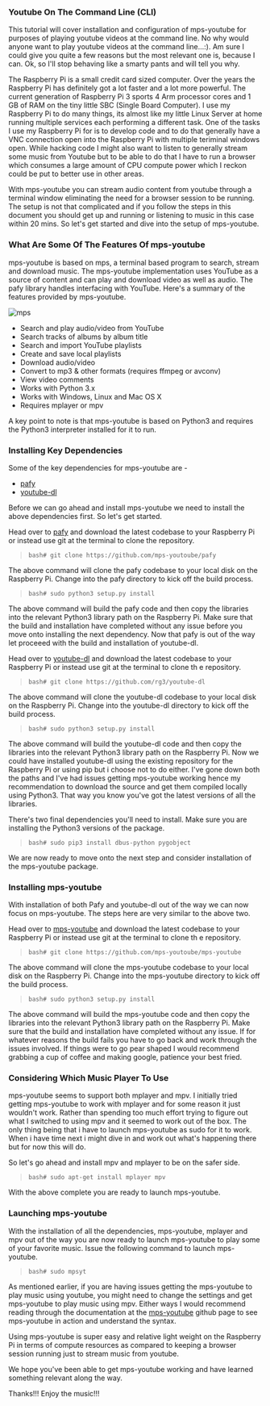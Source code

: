 
### Youtube On The Command Line (CLI)

This tutorial will cover installation and configuration of mps-youtube for purposes of playing youtube videos at the command line. No why would anyone want to play youtube videos at the command line...:). Am sure I could give you quite a few reasons but the most relevant one is, because I can. Ok, so I'll stop behaving like a smarty pants and will tell you why. 

The Raspberry Pi is a small credit card sized computer. Over the years the Raspberry Pi has definitely got a lot faster and a lot more powerful. The current generation of Raspberry Pi 3 sports 4 Arm processor cores and 1 GB of RAM on the tiny little SBC (Single Board Computer). I use my Raspberry Pi to do many things, its almost like my little Linux Server at home running multiple services each performing a different task. One of the tasks I use my Raspberry Pi for is to develop code and to do that generally have a VNC connection open into the Raspberry Pi with multiple teriminal windows open. While hacking code I might also want to listen to generally stream some music from Youtube but to be able to do that I have to run a browser which consumes a large amount of CPU compute power which I reckon could be put to better use in other areas. 

With mps-youtube you can stream audio content from youtube through a terminal window eliminating the need for a browser session to be running. The setup is not that complicated and if you follow the steps in this document you should get up and running or listening to music in this case within 20 mins. So let's get started and dive into the setup of mps-youtube.

### What Are Some Of The Features Of mps-youtube 

mps-youtube is based on mps, a terminal based program to search, stream and download music. The mps-youtube implementation uses YouTube as a source of content and can play and download video as well as audio. The pafy library handles interfacing with YouTube. Here's a summary of the features provided by mps-youtube.

![mps](https://raw.githubusercontent.com/tangowhisky37/RasPiSetupGuide/master/images/mps.png)

* Search and play audio/video from YouTube
* Search tracks of albums by album title
* Search and import YouTube playlists
* Create and save local playlists
* Download audio/video
* Convert to mp3 & other formats (requires ffmpeg or avconv)
* View video comments
* Works with Python 3.x
* Works with Windows, Linux and Mac OS X
* Requires mplayer or mpv

A key point to note is that mps-youtube is based on Python3 and requires the Python3 interpreter installed for it to run. 

### Installing Key Dependencies

Some of the key dependencies for mps-youtube are - 

* [pafy](https://github.com/mps-youtoube/pafy)
* [youtube-dl](https://gitub.com/rg3/youtube-dl/)

Before we can go ahead and install mps-youtube we need to install the above dependencies first. So let's get started.

Head over to [pafy](https://github.com/mps-youtoube/pafy) and download the latest codebase to your Raspberry Pi or instead use git at the terminal to clone the repository.

> `bash# git clone https://github.com/mps-youtoube/pafy`

The above command will clone the pafy codebase to your local disk on the Raspberry Pi. Change into the pafy directory to kick off the build process.

> `bash# sudo python3 setup.py install`

The above command will build the pafy code and then copy the libraries into the relevant Python3 library path on the Raspberry Pi. Make sure that the build and installation have completed without any issue before you move onto installing the next dependency. Now that pafy is out of the way let proceeed with the build and installation of youtube-dl.

Head over to [youtube-dl](https://github.com/rg3/youtube-dl) and download the latest codebase to your Raspberry Pi or instead use git at the terminal to clone th
e repository.

> `bash# git clone https://github.com/rg3/youtube-dl`

The above command will clone the youtube-dl codebase to your local disk on the Raspberry Pi. Change into the youtube-dl directory to kick off the build process.

> `bash# sudo python3 setup.py install`

The above command will build the youtube-dl code and then copy the libraries into the relevant Python3 library path on the Raspberry Pi. Now we could have installed youtube-dl using the existing repository for the Raspberry Pi or using pip but i choose not to do either. I've gone down both the paths and I've had issues getting mps-youtube working hence my recommendation to download the source and get them compiled locally using Python3. That way you know you've got the latest versions of all the libraries. 

There's two final dependencies you'll need to install. Make sure you are installing the Python3 versions of the package.

> `bash# sudo pip3 install dbus-python pygobject`

We are now ready to move onto the next step and consider installation of the mps-youtube package.

### Installing mps-youtube

With installation of both Pafy and youtube-dl out of the way we can now focus on mps-youtube. The steps here are very similar to the above two. 

Head over to [mps-youtube](https://github.com/mps-youtoube/mps-youtube) and download the latest codebase to your Raspberry Pi or instead use git at the terminal to clone th
e repository.

> `bash# git clone https://github.com/mps-youtoube/mps-youtube`

The above command will clone the mps-youtube codebase to your local disk on the Raspberry Pi. Change into the mps-youtube directory to kick off the build process.

> `bash# sudo python3 setup.py install`

The above command will build the mps-youtube code and then copy the libraries into the relevant Python3 library path on the Raspberry Pi. Make sure that the build and installation have completed without any issue. If for whatever reasons the build fails you have to go back and work through the issues involved. If things were to go pear shaped I would recommend grabbing a cup of coffee and making google, patience your best fried.

### Considering Which Music Player To Use

mps-youtube seems to support both mplayer and mpv. I initially tried getting mps-youtube to work with mplayer and for some reason it just wouldn't work. Rather than spending too much effort trying to figure out what I switched to using mpv and it seemed to work out of the box. The only thing being that i have to launch mps-youtube as sudo for it to work. When i have time next i might dive in and work out what's happening there but for now this will do.

So let's go ahead and install mpv and mplayer to be on the safer side.

> `bash# sudo apt-get install mplayer mpv`

With the above complete you are ready to launch mps-youtube. 

### Launching mps-youtube

With the installation of all the dependencies, mps-youtube, mplayer and mpv out of the way you are now ready to launch mps-youtube to play some of your favorite music. Issue the following command to launch mps-youtube.

> `bash# sudo mpsyt`

As mentioned earlier, if you are having issues getting the mps-youtube to play music using youtube, you might need to change the settings and get mps-youtube to play music using mpv. Either ways I would recommend reading through the documentation at the [mps-youtube](https://github.com/mps-youtoube/mps-youtube) github page to see mps-youtube in action and understand the syntax.

Using mps-youtube is super easy and relative light weight on the Raspberry Pi in terms of compute resources as compared to keeping a browser session running just to stream music from youtube.

We hope you've been able to get mps-youtube working and have learned something relevant along the way. 

Thanks!!! Enjoy the music!!!

